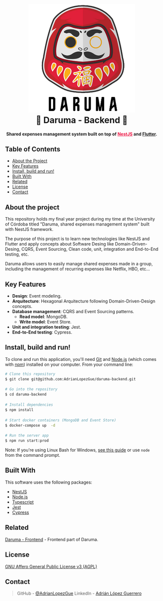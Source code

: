 <h1 align="center">
  <br>
  <a href="https://github.com/AdrianLopezGue/daruma-backend"><img src="docs/daruma-logo-black.png" alt="Daruma Logo" width="350"></a>
  <br>
  🎎 Daruma - Backend 🎎
  <br>
</h1>

<h4 align="center">Shared expenses management system built on top of <a href="https://nestjs.com/" target="_blank" style="color:#ED1543;">NestJS</a> and <a href="https://flutter.dev/" target="_blank" style="color:##0276E8;">Flutter</a>.</h4>

## Table of Contents
* [About the Project](#about-the-project)
* [Key Features](#key-features)
* [Install, build and run!](#download)
* [Built With](#build)
* [Related](#related)
* [License](#license)
* [Contact](#contact)


## About the project
This repository holds my final year project during my time at the University of Córdoba titled "Daruma, shared expenses management system" built with NestJS framework.

The purpose of this project is to learn new technologies like NestJS and Flutter and apply concepts about Software Desing like Domain-Driven-Desing, CQRS, Event Sourcing, Clean code, unit, integration and End-to-End testing, etc.

Daruma allows users to easily manage shared expenses made in a group, including the management of recurring expenses like Netflix, HBO, etc...

## Key Features

* **Design**: Event modeling.
* **Arquitecture**: Hexagonal Arquitecture following Domain-Driven-Design concepts.
* **Database management**: CQRS and Event Sourcing patterns.
  * **Read model**: MongoDB.
  * **Write model**: Event Store.
* **Unit and integration testing**: Jest.
* **End-to-End testing**: Cypress.

## Install, build and run!

To clone and run this application, you'll need [Git](https://git-scm.com) and [Node.js](https://nodejs.org/en/download/) (which comes with [npm](http://npmjs.com)) installed on your computer. From your command line:

```bash
# Clone this repository
$ git clone git@github.com:AdrianLopezGue/daruma-backend.git

# Go into the repository
$ cd daruma-backend

# Install dependencies
$ npm install

# Start docker containers (MongoDB and Event Store)
$ docker-compose up  -d

# Run the server app
$ npm run start:prod
```

Note: If you're using Linux Bash for Windows, [see this guide](https://www.howtogeek.com/261575/how-to-run-graphical-linux-desktop-applications-from-windows-10s-bash-shell/) or use `node` from the command prompt.


## Built With

This software uses the following packages:

- [NestJS](https://nestjs.com/)
- [Node.js](https://nodejs.org/)
- [Typescript](https://www.typescriptlang.org/)
- [Jest](https://jestjs.io/)
- [Cypress](https://www.cypress.io/)

## Related

[Daruma - Frontend](https://github.com/AdrianLopezGue/daruma-frontend) - Frontend part of Daruma.

## License

[GNU Affero General Public License v3 (AGPL)](https://www.gnu.org/licenses/agpl-3.0.en.html)

## Contact

> GitHub - [@AdrianLopezGue](https://github.com/AdrianLopezGue) 
> LinkedIn - [Adrián López Guerrero](https://www.linkedin.com/in/adrianlopezgue/)
